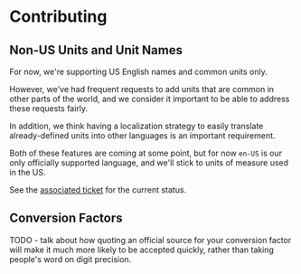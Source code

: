 # Contributing
## Non-US Units and Unit Names
For now, we're supporting US English names and common units only.

However, we've had frequent requests to add units that are common in other parts of the world, and we consider it important to be able to address these requests fairly.

In addition, we think having a localization strategy to easily translate already-defined units into other languages is an important requirement.

Both of these features are coming at some point, but for now `en-US` is our only officially supported language, and we'll stick to units of measure used in the US.

See the [associated ticket](/../../issues/3) for the current status.

## Conversion Factors
TODO - talk about how quoting an official source for your conversion factor will make it much more likely to be accepted quickly, rather than taking people's word on digit precision.

